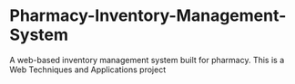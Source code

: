 # Pharmacy-Inventory-Management-System
A web-based inventory management system built for pharmacy. This is a Web Techniques and Applications project
